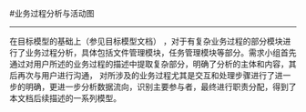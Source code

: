 #业务过程分析与活动图

---

在目标模型的基础上（参见目标模型文档） ，对于有复杂业务过程的部分模块进行了业务过程分析，具体包括文件管理模块，任务管理模块等部分。需求小组首先通过对用户所述的业务过程的描述中提取复杂部分，明确了分析的主体和内容，其后再次与用户进行沟通， 对所涉及的业务过程尤其是交互和处理步骤进行了进一步的明确，更进一步分析数据流向，识别主要参与者，最终进行职责分配，得到了本文档后续描述的一系列模型。
